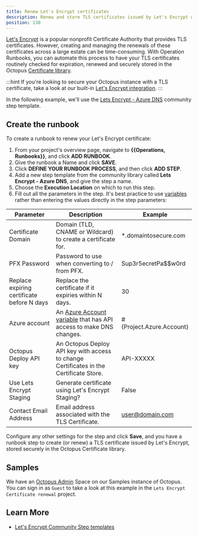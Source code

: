 ```yaml
---
title: Renew Let's Encrypt certificates
description: Renew and store TLS certificates issued by Let's Encrypt with a runbook as part of a routine operations task.
position: 130
---
```


[Let's Encrypt](https://g.octopushq.com/LetsEncryptOrg) is a popular nonprofit Certificate Authority that provides TLS certificates. However, creating and managing the renewals of these certificates across a large estate can be time-consuming. With Operation Runbooks, you can automate this process to have your TLS certificates routinely checked for expiration, renewed and securely stored in the Octopus [Certificate library](/docs/deployment-examples/certificates/index.md).

:::hint
If you're looking to secure your Octopus instance with a TLS certificate, take a look at our built-in [Let's Encrypt integration](/docs/security/exposing-octopus/lets-encrypt-integration.md).
:::

In the following example, we'll use the [Lets Encrypt - Azure DNS](https://library.octopus.com/step-templates/79e0dd12-6222-4f8a-a8dc-bcbe579ed729/actiontemplate-lets-encrypt-azure-dns) community step template.

## Create the runbook

To create a runbook to renew your Let's Encrypt certificate:

1. From your project's overview page, navigate to **{{Operations, Runbooks}}**, and click **ADD RUNBOOK**.
1. Give the runbook a Name and click **SAVE**.
1. Click **DEFINE YOUR RUNBOOK PROCESS**, and then click **ADD STEP**.
1. Add a new step template from the community library called **Lets Encrypt - Azure DNS**, and give the step a name.
1. Choose the **Execution Location** on which to run this step.
1. Fill out all the parameters in the step. It's best practice to use [variables](/docs/projects/variables/index.md) rather than entering the values directly in the step parameters:

| Parameter  | Description | Example |
| ------------- | ------------- | ------------- |
| Certificate Domain | Domain (TLD, CNAME or Wildcard) to create a certificate for. | *.domaintosecure.com|
| PFX Password | Password to use when converting to / from PFX. | Sup3r5ecretPa$$w0rd |
| Replace expiring certificate before N days | Replace the certificate if it expiries within N days. | 30 |
| Azure account | An [Azure Account variable](/docs/projects/variables/azure-account-variables.md) that has API access to make DNS changes. | #{Project.Azure.Account} |
| Octopus Deploy API key | An Octopus Deploy API key with access to change Certificates in the Certificate Store. | API-XXXXX |
| Use Lets Encrypt Staging | Generate certificate using Let's Encrypt Staging? | False |
| Contact Email Address | Email address associated with the TLS Certificate. | user@domain.com |

Configure any other settings for the step and click **Save**, and you have a runbook step to create (or renew) a TLS certificate issued by Let's Encrypt, stored securely in the Octopus Certificate library.

## Samples

We have an [Octopus Admin](https://g.octopushq.com/OctopusAdminSamplesSpace) Space on our Samples instance of Octopus. You can sign in as `Guest` to take a look at this example in the `Lets Encrypt Certificate renewal` project.

## Learn More

- [Let's Encrypt Community Step templates](https://library.octopus.com/listing/letsencrypt)
